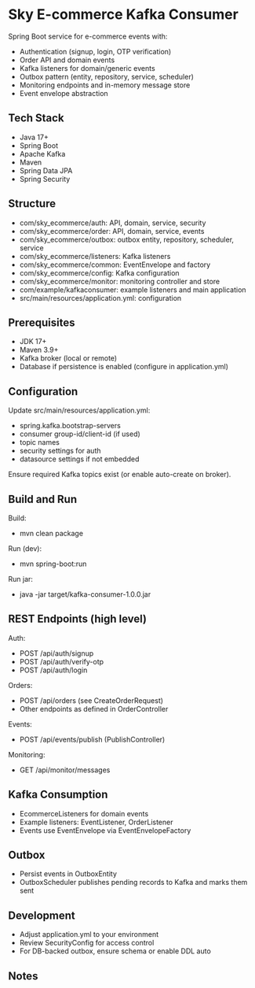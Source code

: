 # Sky E-commerce Kafka Consumer

Spring Boot service for e-commerce events with:
- Authentication (signup, login, OTP verification)
- Order API and domain events
- Kafka listeners for domain/generic events
- Outbox pattern (entity, repository, service, scheduler)
- Monitoring endpoints and in-memory message store
- Event envelope abstraction

## Tech Stack
- Java 17+
- Spring Boot
- Apache Kafka
- Maven
- Spring Data JPA
- Spring Security

## Structure
- com/sky_ecommerce/auth: API, domain, service, security
- com/sky_ecommerce/order: API, domain, service, events
- com/sky_ecommerce/outbox: outbox entity, repository, scheduler, service
- com/sky_ecommerce/listeners: Kafka listeners
- com/sky_ecommerce/common: EventEnvelope and factory
- com/sky_ecommerce/config: Kafka configuration
- com/sky_ecommerce/monitor: monitoring controller and store
- com/example/kafkaconsumer: example listeners and main application
- src/main/resources/application.yml: configuration

## Prerequisites
- JDK 17+
- Maven 3.9+
- Kafka broker (local or remote)
- Database if persistence is enabled (configure in application.yml)

## Configuration
Update src/main/resources/application.yml:
- spring.kafka.bootstrap-servers
- consumer group-id/client-id (if used)
- topic names
- security settings for auth
- datasource settings if not embedded

Ensure required Kafka topics exist (or enable auto-create on broker).

## Build and Run
Build:
- mvn clean package

Run (dev):
- mvn spring-boot:run

Run jar:
- java -jar target/kafka-consumer-1.0.0.jar

## REST Endpoints (high level)
Auth:
- POST /api/auth/signup
- POST /api/auth/verify-otp
- POST /api/auth/login

Orders:
- POST /api/orders (see CreateOrderRequest)
- Other endpoints as defined in OrderController

Events:
- POST /api/events/publish (PublishController)

Monitoring:
- GET /api/monitor/messages

## Kafka Consumption
- EcommerceListeners for domain events
- Example listeners: EventListener, OrderListener
- Events use EventEnvelope via EventEnvelopeFactory

## Outbox
- Persist events in OutboxEntity
- OutboxScheduler publishes pending records to Kafka and marks them sent

## Development
- Adjust application.yml to your environment
- Review SecurityConfig for access control
- For DB-backed outbox, ensure schema or enable DDL auto

## Notes
